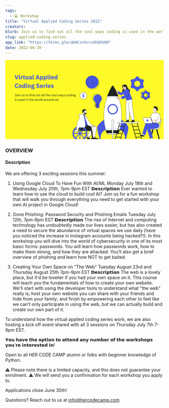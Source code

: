 ```yaml
---
tags:
  - 💻 Workshop
title: "Virtual Applied Coding Series 2022"
creators:
blurb: Join us to find out all the cool ways coding is used in the world around us!
slug: applied-coding-series
app_link: "https://forms.gle/dm9CsnVvcvdhQhkN9"
date: 2022-06-30
---
```


![poster](/static/programs-virtual-applied-coding-series.png "virtual applied coding series")

### OVERVIEW

#### Description
We are offering 3 exciting sessions this summer:

1. Using Google Cloud To Have Fun With AI/ML
Monday July 18th and Wednesday July 20th, 7pm-9pm EST
𝗗𝗲𝘀𝗰𝗿𝗶𝗽𝘁𝗶𝗼𝗻
Ever wanted to learn how to use the cloud to build cool AI? Join us for a fun workshop that will walk you through everything you need to get started with your own AI project in Google Cloud!

2. Gone Phishing: Password Security and Phishing Emails
Tuesday July 12th, 7pm-9pm EST
𝗗𝗲𝘀𝗰𝗿𝗶𝗽𝘁𝗶𝗼𝗻
The rise of Internet and computing technology has undoubtedly made our lives easier, but has also created a need to secure the abundance of virtual spaces we use daily (have you noticed the increase in Instagram accounts being hacked?!). In this workshop you will dive into the world of cybersecurity in one of its most basic forms: passwords. You will learn how passwords work, how to make them strong, and how they are attacked. You’ll also get a brief overview of phishing and learn how NOT to get baited.

3. Creating Your Own Space on "The Web"
Tuesday August 23rd and Thursday August 25th 7pm-9pm EST
𝗗𝗲𝘀𝗰𝗿𝗶𝗽𝘁𝗶𝗼𝗻
The web is a lovely place, but it'd be lovelier if you had your own space on it. This course will teach you the fundamentals of how to create your own website. We'll start with using the developer tools to understand what "the web" really is; host your own website you can share with your friends and hide from your family; and finish by empowering each other to feel like we can't only participate in using the web, but we can actually build and create our own part of it.

To understand how the virtual applied coding series work, we are also hosting a kick off event shared with all 3 sessions on Thursday July 7th 7-8pm EST.

𝗬𝗼𝘂 𝗵𝗮𝘃𝗲 𝘁𝗵𝗲 𝗼𝗽𝘁𝗶𝗼𝗻 𝘁𝗼 𝗮𝘁𝘁𝗲𝗻𝗱 𝗮𝗻𝘆 𝗻𝘂𝗺𝗯𝗲𝗿 𝗼𝗳 𝘁𝗵𝗲 𝘄𝗼𝗿𝗸𝘀𝗵𝗼𝗽𝘀 𝘆𝗼𝘂'𝗿𝗲 𝗶𝗻𝘁𝗲𝗿𝗲𝘀𝘁𝗲𝗱 𝗶𝗻!

Open to all HER CODE CAMP alumni or folks with beginner knowledge of Python.

⚠️ Please note there is a limited capacity, and this does not guarantee your enrolment. ⚠️ We will send you a confirmation for each workshop you apply to.

Applications close June 30th!

Questions? Reach out to us at info@hercodecamp.com